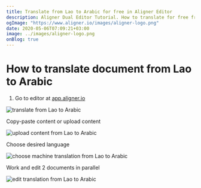 ```yaml
---
title: Translate from Lao to Arabic for free in Aligner Editor
description: Aligner Dual Editor Tutorial. How to translate for free from Lao to Arabic. Aligner is multilingual document management platform. 
ogImage: "https://www.aligner.io/images/aligner-logo.png"
date: 2020-05-06T07:09:21+03:00
image: ../images/aligner-logo.png
onBlog: true
---
```


# How to translate document from Lao to Arabic

1. Go to editor at [app.aligner.io](https://app.aligner.io "Aligner App web page")

![translate from Lao to Arabic](../aligner-blank-editor.png "translate from Lao to Arabic")

Copy-paste content or upload content

![upload content from Lao to Arabic](../aligner-uploaded-document.png "upload content from Lao to Arabic")

Choose desired language

![choose machine translation from Lao to Arabic](../aligner-language-dropdown.png "choose machine translation from Lao to Arabic")

Work and edit 2 documents in parallel

![edit translation from Lao to Arabic](../aligner-double-sitded-editor.png "edit translation from Lao to Arabic")

